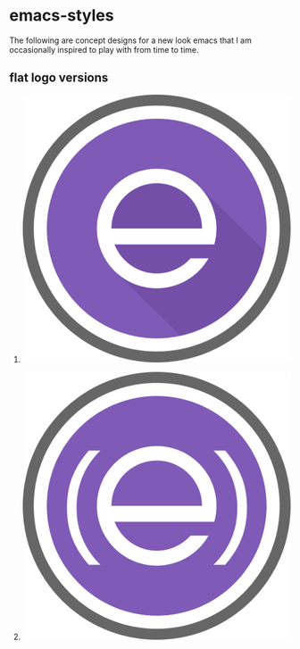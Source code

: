# emacs-styles
The following are concept designs for a new look emacs that I am occasionally  inspired to play with from time to time.  

## flat logo versions 

1. ![flat-logo-v001](https://github.com/techquila/emacs-styles/blob/master/emacs-logo-concept-001.svg "flat logo version 001")

2. ![flat-logo-v002](https://github.com/techquila/emacs-styles/blob/master/emacs-logo-concept-002.svg "flat logo version 002")